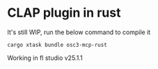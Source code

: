 # CLAP plugin in rust

It's still WIP, run the below command to compile it

```
cargo xtask bundle osc3-mcp-rust
```

Working in fl studio v25.1.1